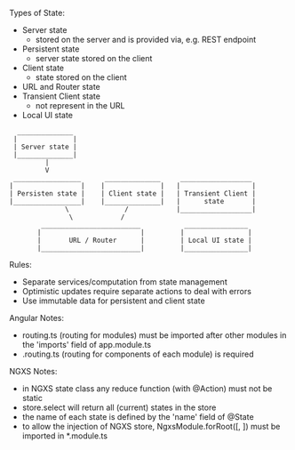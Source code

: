 Types of State:
- Server state
    - stored on the server and is provided via, e.g. REST endpoint
- Persistent state
    - server state stored on the client    
- Client state
    - state stored on the client
- URL and Router state
- Transient Client state    
    - not represent in the URL
- Local UI state

```
  ______________
 |              |
 | Server state |
 |______________|
         |
         V
 _________________      ______________     __________________
|                 |    |              |   |                  |
| Persisten state |    | Client state |   | Transient Client | 
|_________________|    |______________|   |      state       | 
              \              /            |__________________|
               \            /               
        _________________________           ________________
       |                         |         |                | 
       |       URL / Router      |         | Local UI state |
       |_________________________|         |________________|
```

Rules:
- Separate services/computation from state management
- Optimistic updates require separate actions to deal with errors
- Use immutable data for persistent and client state

Angular Notes:
- routing.ts (routing for modules) must be imported after other modules in the 'imports' field of app.module.ts
- <submodule>.routing.ts (routing for components of each module) is required

NGXS Notes:
- in NGXS state class any reduce function (with @Action) must not be static
- store.select will return all (current) states in the store
- the name of each state is defined by the 'name' field of @State
- to allow the injection of NGXS store, NgxsModule.forRoot([<StateClass1>, <StateClass2>]) must be imported in *.module.ts
